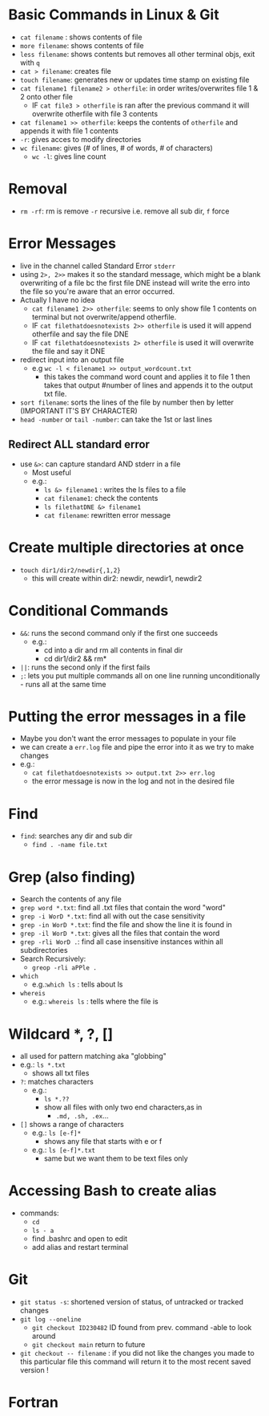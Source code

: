 # Basic Commands in Linux & Git

- `cat filename` : shows contents of file
- `more filename`: shows contents of file
- `less filename`: shows contents but removes all other terminal objs, exit with `q`
- `cat > filename`: creates file
- `touch filename`: generates new or updates time stamp on existing file
- `cat filename1 filename2 > otherfile`: in order writes/overwrites file 1 & 2 onto other file
  - IF `cat file3 > otherfile` is ran after the previous command it will overwrite otherfile with file 3 contents
- `cat filename1 >> otherfile`: keeps the contents of `otherfile` and appends it with file 1 contents
- `-r`: gives acces to modify directories
- `wc filename`: gives (# of lines, # of words, # of characters)
  - `wc -l`: gives line count

# Removal

- `rm -rf`: rm is remove `-r` recursive i.e. remove all sub dir, `f` force

# Error Messages

- live in the channel called Standard Error `stderr`
- using `2>, 2>>` makes it so the standard message, which might be a blank overwriting of a file bc the first file DNE instead will write the erro into the file so you're aware that an error occurred.
- Actually I have no idea
  - `cat filename1 2>> otherfile`: seems to only show file 1 contents on terminal but not overwrite/append otherfile.
  - IF `cat filethatdoesnotexists 2>> otherfile` is used it will append otherfile and say the file DNE
  - IF `cat filethatdoesnotexists 2> otherfile` is used it will overwrite the file and say it DNE
- redirect input into an output file
  - e.g `wc -l < filename1 >> output_wordcount.txt`
    - this takes the command word count and applies it to file 1 then takes that output #number of lines and appends it to the output txt file.
- `sort filename`: sorts the lines of the file by number then by letter (IMPORTANT IT'S BY CHARACTER)
- `head -number` or `tail -number`: can take the 1st or last lines

## Redirect ALL standard error

- use `&>`: can capture standard AND stderr in a file
  - Most useful
  - e.g.:
    - `ls &> filename1` : writes the ls files to a file
    - `cat filename1`: check the contents
    - `ls filethatDNE &> filename1`
    - `cat filename`: rewritten error message

# Create multiple directories at once

- `touch dir1/dir2/newdir{,1,2}`
  - this will create within dir2: newdir, newdir1, newdir2

# Conditional Commands

- `&&`: runs the second command only if the first one succeeds
  - e.g.:
    - cd into a dir and rm all contents in final dir
    - cd dir1/dir2 && rm\*
- `||`: runs the second only if the first fails
- `;`: lets you put multiple commands all on one line running unconditionally - runs all at the same time

# Putting the error messages in a file

- Maybe you don't want the error messages to populate in your file
- we can create a `err.log` file and pipe the error into it as we try to make changes
- e.g.:
  - `cat filethatdoesnotexists >> output.txt 2>> err.log`
  - the error message is now in the log and not in the desired file

# Find

- `find`: searches any dir and sub dir
  - `find . -name file.txt`

# Grep (also finding)

- Search the contents of any file
- `grep word *.txt`: find all .txt files that contain the word "word"
- `grep -i WorD *.txt`: find all with out the case
  sensitivity
- `grep -in WorD *.txt`: find the file and show the line it is found in
- `grep -il WorD *.txt`: gives all the files that contain the word
- `grep -rli WorD .`: find all case insensitive instances within all subdirectories
- Search Recursively:
  - `greop -rli aPPle .`
- `which`
  - e.g.:`which ls` : tells about ls
- `whereis`
  - e.g.: `whereis ls` : tells where the file is

# Wildcard \*, ?, []

- all used for pattern matching aka "globbing"
- e.g.: `ls *.txt`
  - shows all txt files
- `?`: matches characters
  - e.g.:
    - `ls *.??`
    - show all files with only two end characters,as in
      - `.md, .sh, .ex`...
- `[]` shows a range of characters
  - e.g.: `ls [e-f]*`
    - shows any file that starts with e or f
  - e.g.: `ls [e-f]*.txt`
    - same but we want them to be text files only

# Accessing Bash to create alias

- commands:
  - `cd`
  - `ls - a`
  - find .bashrc and open to edit
  - add alias and restart terminal

# Git

- `git status -s`: shortened version of status, of untracked or tracked changes
- `git log --oneline`
  - `git checkout ID230482` ID found from prev. command -able to look around
  - `git checkout main` return to future
- `git checkout -- filename` : if you did not like the changes you made to this particular file this command will return it to the most recent saved version !

# Fortran
